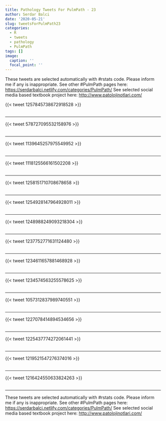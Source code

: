 ```yaml
---
title: Pathology Tweets For PulmPath - 23
author: Serdar Balci
date: '2020-05-21'
slug: tweetsForPulmPath23
categories:
  - R
  - tweets
  - pathology
  - PulmPath
tags: []
image:
  caption: ''
  focal_point: ''
---
```



These tweets are selected automatically with #rstats code. Please inform me if any is inappropriate.
See other #PulmPath pages here: https://serdarbalci.netlify.com/categories/PulmPath/ 
See selected social media based textbook project here: http://www.patolojinotlari.com/

{{< tweet 1257845738672918528 >}}
<br>
<br>
<hr>
{{< tweet 578727095532158976 >}}
<br>
<br>
<hr>
{{< tweet 1139645257975549952 >}}
<br>
<br>
<hr>
{{< tweet 1118125566161502208 >}}
<br>
<br>
<hr>
{{< tweet 1258151710708678658 >}}
<br>
<br>
<hr>
{{< tweet 1254928147964928011 >}}
<br>
<br>
<hr>
{{< tweet 1248988249093218304 >}}
<br>
<br>
<hr>
{{< tweet 1237752771631124480 >}}
<br>
<br>
<hr>
{{< tweet 1234611657881468928 >}}
<br>
<br>
<hr>
{{< tweet 1234574563255578625 >}}
<br>
<br>
<hr>
{{< tweet 1057312837989740551 >}}
<br>
<br>
<hr>
{{< tweet 1227078414894534656 >}}
<br>
<br>
<hr>
{{< tweet 1225437774272061441 >}}
<br>
<br>
<hr>
{{< tweet 1219521547276374016 >}}
<br>
<br>
<hr>
{{< tweet 1216424550633824263 >}}
<br>
<br>
<hr>


These tweets are selected automatically with #rstats code. Please inform me if any is inappropriate.
See other #PulmPath pages here: https://serdarbalci.netlify.com/categories/PulmPath/ 
See selected social media based textbook project here: http://www.patolojinotlari.com/
